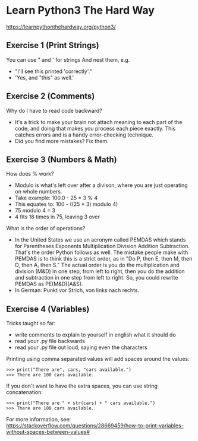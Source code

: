 # Learn Python3 The Hard Way

https://learnpythonthehardway.org/python3/

## Exercise 1 (Print Strings)

You can use " and ' for strings
And nest them, e.g.
* "I'll see this printed 'correctly'."
* 'Yes, and "this" as well.'

## Exercise 2 (Comments)

Why do I have to read code backward?
* It's a trick to make your brain not attach meaning to each part of the code, and doing that makes you process each piece exactly. This catches errors and is a handy error-checking technique.
* Did you find more mistakes? Fix them.

## Exercise 3 (Numbers & Math)

How does % work?

* Modulo is what's left over after a divison, where you are just operating on whole numbers. 
* Take example: 100.0 - 25 * 3 % 4
* This equates to: 100 - ((25 * 3) modulo 4)
* 75 modulo 4 = 3
* 4 fits 18 times in 75, leaving 3 over

What is the order of operations?
* In the United States we use an acronym called PEMDAS which stands for Parentheses Exponents Multiplication Division Addition Subtraction. That's the order Python follows as well. The mistake people make with PEMDAS is to think this is a strict order, as in "Do P, then E, then M, then D, then A, then S." The actual order is you do the multiplication and division (M&D) in one step, from left to right, then you do the addition and subtraction in one step from left to right. So, you could rewrite PEMDAS as PE(M&D)(A&S).
* In German: Punkt vor Strich, von links nach rechts.

## Exercise 4 (Variables)

Tricks taught so far:
* write comments to explain to yourself in english what it should do
* read your .py file backwards
* read your .py file out loud, saying even the characters


Printing using comma separated values will add spaces around the values:

```
>>> print("There are", cars, "cars available.")
>>> There are 100 cars available. 
```

If you don't want to have the extra spaces, you can use string concatenation:

```
>>> print("There are " + str(cars) + " cars available.")
>>> There are 100 cars available. 
```

For more information, see: https://stackoverflow.com/questions/28669459/how-to-print-variables-without-spaces-between-values#

